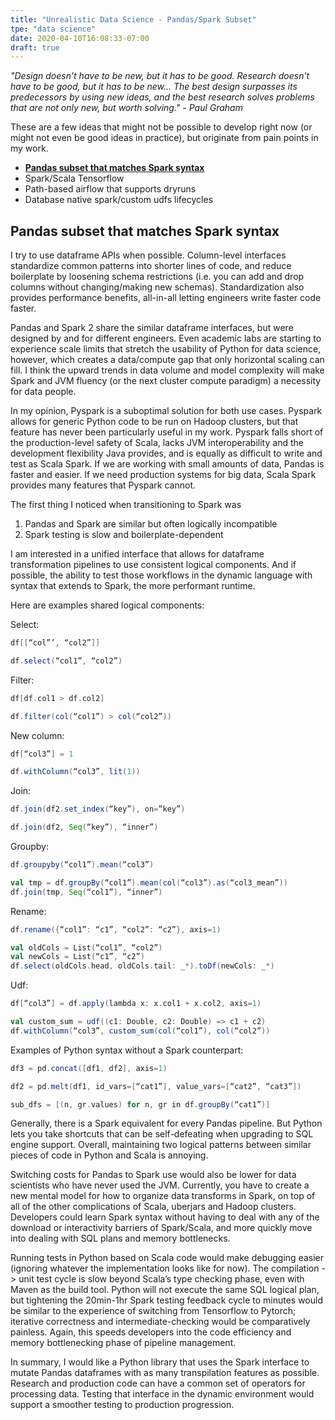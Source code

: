 ```yaml
---
title: "Unrealistic Data Science - Pandas/Spark Subset"
tpe: "data science"
date: 2020-04-10T16:08:33-07:00
draft: true
---
```


_"Design doesn’t have to be new, but it has to be good. Research doesn’t
have to be good, but it has to be new... The best design surpasses its
predecessors by using new ideas, and the best research solves problems
that are not only new, but worth solving." - Paul Graham_

These are a few ideas that might not be possible
to develop right now (or might not even be good ideas in practice),
but originate from pain points in my work.

 * [__Pandas subset that matches Spark
   syntax__](./pandas-spark-dataframes.md)
 * Spark/Scala Tensorflow
 * Path-based airflow that supports dryruns
 * Database native spark/custom udfs lifecycles

## Pandas subset that matches Spark syntax

I try to use dataframe APIs when possible. Column-level interfaces
standardize common patterns into shorter lines of code, and reduce
boilerplate by loosening schema restrictions (i.e. you can add and drop
columns without changing/making new schemas). Standardization also
provides performance benefits, all-in-all letting engineers write faster code faster.

Pandas and Spark 2 share the similar dataframe interfaces, but were
designed by and for different engineers. Even academic labs are starting
to experience scale limits that stretch the usability of Python for data
science, however, which creates a data/compute gap that only horizontal
scaling can fill. I think the upward trends in data volume and model complexity
will make Spark and JVM fluency (or the next cluster compute paradigm) a necessity
for data people.

In my opinion, Pyspark is a suboptimal solution for both use cases.
Pyspark allows for generic Python code to be run on Hadoop clusters, but
that feature has never been particularly useful in my work. Pyspark
falls short of the production-level safety of Scala, lacks JVM
interoperability and the development flexibility Java provides, and is
equally as difficult to write and test as Scala Spark. If we are working
with small amounts of data, Pandas is faster and easier. If we need
production systems for big data, Scala Spark provides many features that
Pyspark cannot.

The first thing I noticed when transitioning to Spark was
1) Pandas and Spark are similar but often logically incompatible
2) Spark testing is slow and boilerplate-dependent

I am interested in a unified interface that allows for dataframe
transformation pipelines to use consistent logical components. And if
possible, the ability to test those workflows in the dynamic language
with syntax that extends to Spark, the more performant runtime.

Here are examples shared logical components:

Select:
```scala
df[[“col”’, “col2”]]

df.select(“col1”, “col2”)
```

Filter:
```scala
df[df.col1 > df.col2]

df.filter(col(“col1”) > col(“col2”))
```

New column:
```scala
df[“col3”] = 1

df.withColumn(“col3”, lit(1))
```

Join:
```scala
df.join(df2.set_index(“key”), on=”key”)

df.join(df2, Seq(“key”), “inner”)
```

Groupby:
```scala
df.groupyby(“col1”).mean(“col3”)

val tmp = df.groupBy(“col1”).mean(col(“col3”).as(“col3_mean”))
df.join(tmp, Seq(“col1”), “inner”)
```

Rename:
```scala
df.rename({“col1”: “c1”, “col2”: “c2”}, axis=1)

val oldCols = List(“col1”, “col2”)
val newCols = List(“c1”, “c2”)
df.select(oldCols.head, oldCols.tail: _*).toDf(newCols: _*)
```

Udf:
```scala
df[“col3”] = df.apply(lambda x: x.col1 + x.col2, axis=1)

val custom_sum = udf((c1: Double, c2: Double) => c1 + c2)
df.withColumn(“col3”, custom_sum(col(“col1”), col(“col2”))
```

Examples of Python syntax without a Spark counterpart:
```scala
df3 = pd.concat([df1, df2], axis=1)

df2 = pd.melt(df1, id_vars=[“cat1”], value_vars=[“cat2”, “cat3”])

sub_dfs = [(n, gr.values) for n, gr in df.groupBy(“cat1”)]
```

Generally, there is a Spark equivalent for every Pandas pipeline. But
Python lets you take shortcuts that can be self-defeating when upgrading
to SQL engine support. Overall, maintaining two logical patterns
between similar pieces of code in Python and Scala is annoying.

Switching costs for Pandas to Spark use would also be lower for data
scientists who have never used the JVM. Currently, you have to create a
new mental model for how to organize data transforms in Spark, on top of
all of the other complications of Scala, uberjars and Hadoop clusters.
Developers could learn Spark syntax without having to deal with any of the download or
interactivity barriers of Spark/Scala, and more quickly move into dealing with SQL
plans and memory bottlenecks.

Running tests in Python based on Scala code would make debugging easier
(ignoring whatever the implementation looks like for now). The compilation -> unit
test cycle is slow beyond Scala’s type checking phase, even with Maven
as the build tool. Python will not execute the same SQL logical plan, but
tightening the 20min-1hr Spark testing feedback cycle to minutes would
be similar to the experience of switching from Tensorflow to Pytorch;
iterative correctness and intermediate-checking would be comparatively
painless. Again, this speeds developers into the code efficiency and
memory bottlenecking phase of pipeline management.

In summary, I would like a Python library that uses the Spark interface
to mutate Pandas dataframes with as many transpilation features as
possible. Research and production code can have a common set of
operators for processing data. Testing that interface in the dynamic
environment would support a smoother testing to production progression.
